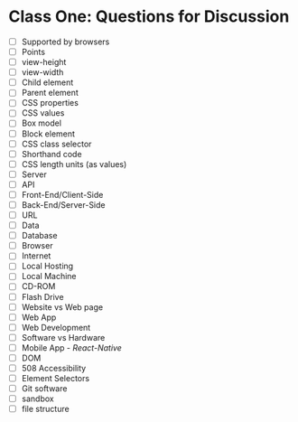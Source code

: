 # Class One: Questions for Discussion

- [ ] Supported by browsers
- [ ] Points
- [ ] view-height
- [ ] view-width
- [ ] Child element
- [ ] Parent element
- [ ] CSS properties
- [ ] CSS values
- [ ] Box model
- [ ] Block element
- [ ] CSS class selector
- [ ] Shorthand code
- [ ] CSS length units (as values)
- [ ] Server
- [ ] API
- [ ] Front-End/Client-Side
- [ ] Back-End/Server-Side
- [ ] URL
- [ ] Data
- [ ] Database
- [ ] Browser
- [ ] Internet
- [ ] Local Hosting
- [ ] Local Machine
- [ ] CD-ROM
- [ ] Flash Drive
- [ ] Website vs Web page
- [ ] Web App
- [ ] Web Development
- [ ] Software vs Hardware
- [ ] Mobile App - *React-Native*
- [ ] DOM
- [ ] 508 Accessibility
- [ ] Element Selectors
- [ ] Git software
- [ ] sandbox
- [ ] file structure